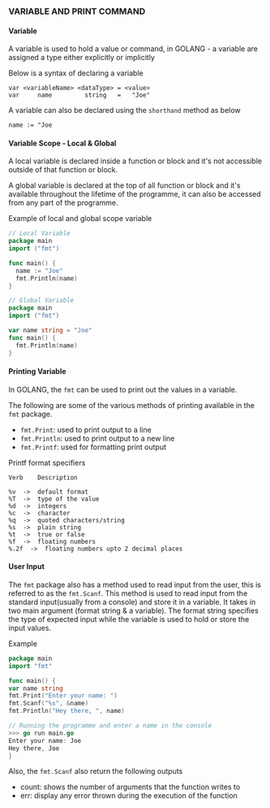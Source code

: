 ### VARIABLE AND PRINT COMMAND

#### Variable

A variable is used to hold a value or command, in GOLANG - a variable are assigned a type either explicitly or implicitly

Below is a syntax of declaring a variable
```
var <variableName> <dataType> = <value>
var     name         string   =   "Joe"
```
A variable can also be declared using the `shorthand` method as below
```
name := "Joe
```
#### Variable Scope - Local & Global
A local variable is declared inside a function or block and it's not accessible outside of that function or block.

A global variable is declared at the top of all function or block and it's available throughout the lifetime of the programme, it can also be accessed from any part of the programme.

Example of local and global scope variable

```go
// Local Variable
package main
import ("fmt")

func main() {
  name := "Joe"
  fmt.Println(name)
}
```

```go
// Global Variable
package main
import ("fmt")

var name string = "Joe"
func main() { 
  fmt.Println(name)
}
```

#### Printing Variable
In GOLANG, the `fmt` can be used to print out the values in a variable.

The following are some of the various methods of printing available in the `fmt` package.

* `fmt.Print`: used to print output to a line
* `fmt.Println`: used to print output to a new line
* `fmt.Printf`: used for formatting print output

Printf format specifiers
```
Verb    Description

%v  ->  default format
%T  ->  type of the value
%d  ->  integers
%c  ->  character
%q  ->  quoted characters/string
%s  ->  plain string
%t  ->  true or false
%f  ->  floating numbers
%.2f  ->  floating numbers upto 2 decimal places
```

#### User Input
The `fmt` package also has a method used to read input from the user, this is referred to as the `fmt.Scanf`. This method is used to read input from the standard input(usually from a console) and store it in a variable. It takes in two main argument (format string & a variable). The format string specifies the type of expected input while the variable is used to hold or store the input values.

Example
```go
package main
import "fmt"

func main() {
var name string
fmt.Print("Enter your name: ")
fmt.Scanf("%s", &name)
fmt.Println("Hey there, ", name)

// Running the programme and enter a name in the console
>>> go run main.go
Enter your name: Joe
Hey there, Joe
}
```

Also, the `fmt.Scanf` also return the following outputs
* count: shows the number of arguments that the function writes to
* err: display any error thrown during the execution of the function